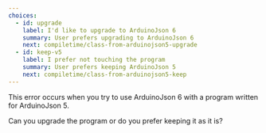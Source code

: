 ```yaml
---
choices:
  - id: upgrade
    label: I'd like to upgrade to ArduinoJson 6
    summary: User prefers upgrading to ArduinoJson 6
    next: compiletime/class-from-arduinojson5-upgrade
  - id: keep-v5
    label: I prefer not touching the program
    summary: User prefers keeping ArduinoJson 5
    next: compiletime/class-from-arduinojson5-keep
---
```


This error occurs when you try to use ArduinoJson 6 with a program written for ArduinoJson 5.

Can you upgrade the program or do you prefer keeping it as it is?